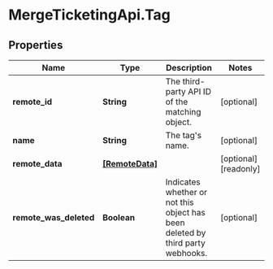 # MergeTicketingApi.Tag

## Properties

Name | Type | Description | Notes
------------ | ------------- | ------------- | -------------
**remote_id** | **String** | The third-party API ID of the matching object. | [optional] 
**name** | **String** | The tag&#39;s name. | [optional] 
**remote_data** | [**[RemoteData]**](RemoteData.md) |  | [optional] [readonly] 
**remote_was_deleted** | **Boolean** | Indicates whether or not this object has been deleted by third party webhooks. | [optional] 


